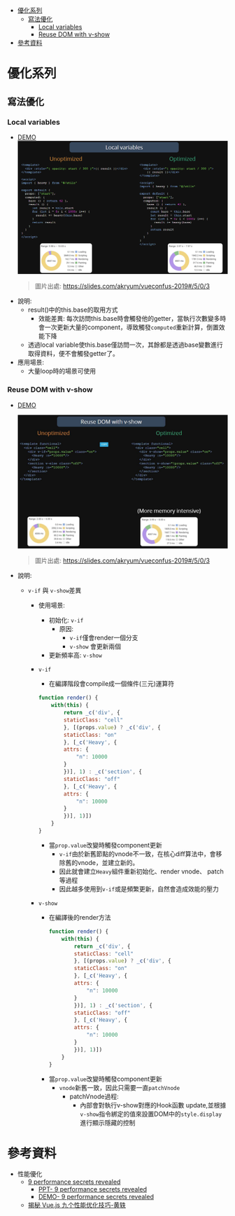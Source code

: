 - [優化系列](#優化系列)
  - [寫法優化](#寫法優化)
    - [Local variables](#local-variables)
    - [Reuse DOM with v-show](#reuse-dom-with-v-show)
- [參考資料](#參考資料)


# 優化系列

## 寫法優化
### Local variables
  - [DEMO](https://vue-9-perf-secrets.netlify.app/bench/local-var)
    ![localVariables_9_performance_secrets_revealed](/src/img/frontend/vue/optimal/localVariables_9_performance_secrets_revealed.png)
    > 圖片出處: https://slides.com/akryum/vueconfus-2019#/5/0/3
  - 說明:
    - result()中的this.base的取用方式
      - 效能差異: 每次訪問this.base時會觸發他的getter，當執行次數變多時會一次更新大量的component，導致觸發```computed```重新計算，倒置效能下降
    - 透過local variable使this.base僅訪問一次，其餘都是透過base變數進行取得資料，便不會觸發getter了。
  - 應用場景:
    - 大量loop時的場景可使用


### Reuse DOM with v-show
  - [DEMO](https://vue-9-perf-secrets.netlify.app/bench/hide)
    
    ![dom_reuse_9_performance_secrets_revealed](/src/img/frontend/vue/optimal/dom_reuse_9_performance_secrets_revealed.JPG)
    > 圖片出處: https://slides.com/akryum/vueconfus-2019#/5/0/3

  - 說明:
    - ```v-if``` 與 ```v-show```差異
      - 使用場景:
        - 初始化: ```v-if```
          - 原因: 
            - ```v-if```僅會render一個分支
            - ```v-show``` 會更新兩個
        - 更新頻率高: ```v-show```

      - ```v-if```
        - 在編譯階段會compile成一個條件(三元)運算符
        ```js
        function render() {
            with(this) {
                return _c('div', {
                staticClass: "cell"
                }, [(props.value) ? _c('div', {
                staticClass: "on"
                }, [_c('Heavy', {
                attrs: {
                    "n": 10000
                }
                })], 1) : _c('section', {
                staticClass: "off"
                }, [_c('Heavy', {
                attrs: {
                    "n": 10000
                }
                })], 1)])
            }
        }
        ```
        - 當```prop.value```改變時觸發component更新
          - ```v-if```由於新舊節點的vnode不一致，在核心diff算法中，會移除舊的vnode，並建立新的。
          - 因此就會建立```Heavy```組件重新初始化、render vnode、 patch等過程
          - 因此越多使用到```v-if```或是頻繁更新，自然會造成效能的壓力
      - ```v-show```
        - 在編譯後的render方法
            ```js
            function render() {
                with(this) {
                    return _c('div', {
                    staticClass: "cell"
                    }, [(props.value) ? _c('div', {
                    staticClass: "on"
                    }, [_c('Heavy', {
                    attrs: {
                        "n": 10000
                    }
                    })], 1) : _c('section', {
                    staticClass: "off"
                    }, [_c('Heavy', {
                    attrs: {
                        "n": 10000
                    }
                    })], 1)])
                }
            }
            ```
        - 當```prop.value```改變時觸發component更新
          - ```vnode```新舊一致，因此只需要一直```patchVnode```
            - patchVnode過程:
              - 內部會對執行v-show對應的Hook函數 update,並根據```v-show```指令綁定的值來設置DOM中的```style.display```進行顯示隱藏的控制

# 參考資料
- 性能優化
  - [9 performance secrets revealed](https://github.com/Akryum/vue-9-perf-secrets/)
    - [PPT- 9 performance secrets revealed](https://slides.com/akryum/vueconfus-2019)
    - [DEMO- 9 performance secrets revealed](https://vue-9-perf-secrets.netlify.app/)
  - [揭秘 Vue.js 九个性能优化技巧-黄轶](https://juejin.cn/post/6922641008106668045)